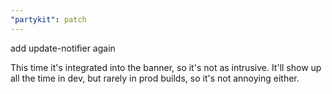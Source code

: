 ```yaml
---
"partykit": patch
---
```


add update-notifier again

This time it's integrated into the banner, so it's not as intrusive. It'll show up all the time in dev, but rarely in prod builds, so it's not annoying either.
